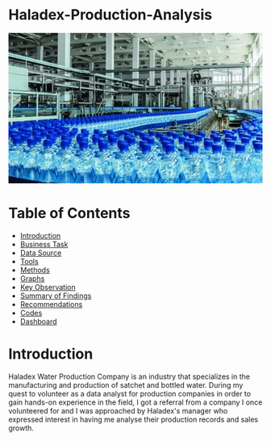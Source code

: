 # Haladex-Production-Analysis
![](Image.jpg)
# Table of Contents
- [Introduction](#introduction)
- [Business Task](#business-task)
- [Data Source](#data-source)
- [Tools](#tools)
- [Methods](#methods)
- [Graphs](#graphs)
- [Key Observation](#key-observation)
- [Summary of Findings](#summary-of-findings)
- [Recommendations](#recommendation)
- [Codes](#codes)
- [Dashboard](#dashboard)
# Introduction
Haladex Water Production Company is an industry that specializes in the manufacturing and production of satchet and bottled water. During my quest to volunteer as a data analyst for production companies in order to gain hands-on experience in the field, I got a referral from a company I once volunteered for and I was approached by Haladex's manager who expressed interest in having me analyse their production records and sales growth.
